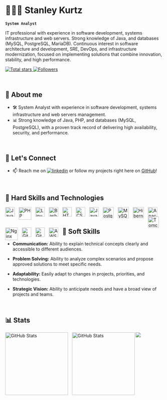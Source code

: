 # 👨🏽‍💻 Stanley Kurtz

**`System Analyst`**

IT professional with experience in software development, systems infrastructure and web servers.
Strong knowledge of Java, and databases (MySQL, PostgreSQL, MariaDB). Continuous interest in software architecture and development, SRE, DevOps, and infrastructure modernization, focused on implementing solutions that combine innovation, stability, and high performance.

<p align="left">
    <a href="https://github.com/stanleykurtz?tab=repositories&sort=stargazers">
        <img 
            alt="Total stars" 
            title="Total stars on GitHub" 
            src="https://custom-icon-badges.demolab.com/github/stars/stanleykurtz?color=55960c&style=for-the-badge&labelColor=488207&logo=star&label=stars"
        />
    </a>
    <a href="https://github.com/stanleykurtz?tab=followers">
        <img 
            alt="Followers" 
            title="Follow me on GitHub" 
            src="https://custom-icon-badges.demolab.com/github/followers/stanleykurtz?color=236ad3&labelColor=1155ba&style=for-the-badge&logo=github&label=Followers&logoColor=white"
        />
    </a>
</p>
<br/>

## 🚀 About me
- 🛠️ System Analyst with experience in software development, systems infrastructure and web servers management.
- 📊 Strong knowledge of Java, PHP, and databases (MySQL, PostgreSQL), with a proven track record of delivering high availability, security, and performance.

<br/>

## 🔗 Let's Connect
- 📫 Reach me on [![linkedin](https://img.shields.io/badge/linkedin-0A66C2?style=for-the-badge&logo=linkedin&logoColor=white)](https://www.linkedin.com/stanleykurtz) or follow my projects right here on [GitHub](https://github.com/stanleykurtz)!

<br/>

## 🤖 Hard Skills and Technologies
<div style="display: inline_block">
    <img 
        align="left" 
        alt="Java"
        title="Java" 
        width="30px" 
        style="padding-right: 10px;" 
        src="https://cdn.jsdelivr.net/gh/devicons/devicon@latest/icons/java/java-original.svg" 
    />
<img 
    align="left" 
    alt="PHP" 
    title="PHP"
    width="40px" 
    style="padding-right: 10px;" 
    src="https://cdn.jsdelivr.net/gh/devicons/devicon@latest/icons/php/php-original.svg" 
/>
<img 
    align="left" 
    alt="Linux"
    title="Linux" 
    width="30px" 
    style="padding-right: 10px;" 
    src="https://cdn.jsdelivr.net/gh/devicons/devicon@latest/icons/linux/linux-original.svg" 
/>
<img 
    align="left" 
    alt="Bash"
    title="Bash" 
    width="30px" 
    style="padding-right: 10px;" 
    src="https://cdn.jsdelivr.net/gh/devicons/devicon@latest/icons/bash/bash-original.svg" 
/>
<img 
    align="left" 
    alt="HTML"
    title="HTML" 
    width="30px" 
    style="padding-right: 10px;" 
    src="https://cdn.jsdelivr.net/gh/devicons/devicon@latest/icons/html5/html5-original.svg" 
/>
<img 
    align="left" 
    alt="CSS" 
    title="CSS"
    width="30px" 
    style="padding-right: 10px;" 
    src="https://cdn.jsdelivr.net/gh/devicons/devicon@latest/icons/css3/css3-original.svg" 
/>
<img 
    align="left" 
    alt="JavaScript" 
    title="JavaScript"
    width="30px" 
    style="padding-right: 10px;" 
    src="https://cdn.jsdelivr.net/gh/devicons/devicon@latest/icons/javascript/javascript-original.svg" 
/>
<img 
    align="left" 
    alt="PostgreSQL" 
    title="PostgreSQL"
    width="35px" 
    style="padding-right: 10px;" 
    src="https://cdn.jsdelivr.net/gh/devicons/devicon@latest/icons/postgresql/postgresql-original.svg" 
/>
<img 
    align="left" 
    alt="MySQL" 
    title="MySQL"
    width="35px" 
    style="padding-right: 10px;" 
    src="https://cdn.jsdelivr.net/gh/devicons/devicon@latest/icons/mysql/mysql-original.svg" 
/>
<img 
    align="left" 
    alt="Hibernate" 
    title="Hibernate"
    width="35px" 
    style="padding-right: 10px;" 
    src="https://cdn.jsdelivr.net/gh/devicons/devicon@latest/icons/hibernate/hibernate-original.svg" 
/>
<img 
    align="left" 
    alt="Apache" 
    title="Apache"
    width="30px" 
    style="padding-right: 10px;" 
    src="https://cdn.jsdelivr.net/gh/devicons/devicon@latest/icons/apache/apache-original.svg" 
/>
<img 
    align="left" 
    alt="Tomcat" 
    title="Tomcat"
    width="35px" 
    style="padding-right: 10px;" 
    src="https://cdn.jsdelivr.net/gh/devicons/devicon@latest/icons/tomcat/tomcat-original.svg" 
/>
<img 
    align="left" 
    alt="Nginx" 
    title="Nginx"
    width="40px" 
    style="padding-right: 10px;" 
    src="https://cdn.jsdelivr.net/gh/devicons/devicon@latest/icons/nginx/nginx-original.svg" 
/>
<img 
    align="left" 
    alt="Git" 
    title="Git"
    width="30px" 
    style="padding-right: 10px;" 
    src="https://cdn.jsdelivr.net/gh/devicons/devicon@latest/icons/git/git-original.svg" 
/>
<img 
    align="left" 
    alt="GitLab" 
    title="GitLab"
    width="30px" 
    style="padding-right: 10px;" 
    src="https://cdn.jsdelivr.net/gh/devicons/devicon@latest/icons/gitlab/gitlab-original.svg" 
/>
<img 
    align="left" 
    alt="AWS" 
    title="AWS"
    width="30px" 
    style="padding-right: 10px;" 
    src="https://cdn.jsdelivr.net/gh/devicons/devicon@latest/icons/amazonwebservices/amazonwebservices-original-wordmark.svg" 
/>
</div>
<br/>
<br/>

## 💭 Soft Skills 
- **Communication:** Ability to explain technical concepts clearly and accessible to different audiences.

- **Problem Solving:** Ability to analyze complex scenarios and propose approved solutions to meet specific needs.

- **Adaptability:** Easily adapt to changes in projects, priorities, and technologies.

- **Strategic Vision:** Ability to anticipate needs and have a broad view of projects and teams.
<br/>

## 📊 Stats

<p>
  <img 
    align="left" 
    alt="GitHub Stats" 
    height="200" 
    style="padding-right: 10px;" 
    src="https://github-readme-stats.vercel.app/api?username=stanleykurtz&show_icons=true&theme=tokyonight&include_all_commits=true" 
  />

<img 
      align="left" 
      alt="GitHub Stats" 
      height="200" 
      src="https://github-readme-stats.vercel.app/api/top-langs/?username=stanleykurtz&theme=tokyonight&layout=compact&langs_count=9" 
  />

</p>

![](http://github-profile-summary-cards.vercel.app/api/cards/profile-details?username=stanleykurtz&theme=transparent)
